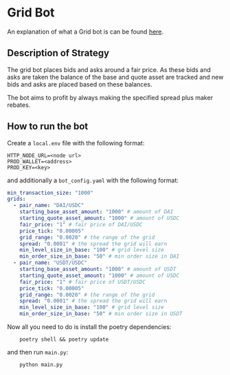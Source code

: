 # Grid Bot

An explanation of what a Grid bot is can be found [here](https://cointelegraph.com/news/what-is-a-grid-trading-bot-and-how-do-you-use-it).

## Description of Strategy

The grid bot places bids and asks around a fair price. As these bids and asks are taken the balance of the base and 
quote asset are tracked and new bids and asks are placed based on these balances.

The bot aims to profit by always making the specified spread plus maker rebates.

## How to run the bot

Create a `local.env` file with the following format:

```
HTTP_NODE_URL=<node url>
PROD_WALLET=<address>
PROD_KEY=<key>
```

and additionally a `bot_config.yaml` with the following format:

```yaml
min_transaction_size: "1000"
grids:
  - pair_name: "DAI/USDC"
    starting_base_asset_amount: "1000" # amount of DAI
    starting_quote_asset_amount: "1000" # amount of USDC
    fair_price: "1" # fair price of DAI/USDC
    price_tick: "0.00005"
    grid_range: "0.0020" # the range of the grid
    spread: "0.0001" # the spread the grid will earn
    min_level_size_in_base: "100" # grid level size
    min_order_size_in_base: "50" # min order size in DAI
  - pair_name: "USDT/USDC"
    starting_base_asset_amount: "1000" # amount of USDT
    starting_quote_asset_amount: "1000" # amount of USDC
    fair_price: "1" # fair price of USDT/USDC
    price_tick: "0.00005"
    grid_range: "0.0020" # the range of the grid
    spread: "0.0001" # the spread the grid will earn
    min_level_size_in_base: "100" # grid level size
    min_order_size_in_base: "50" # min order size in USDT
```

Now all you need to do is install the poetry dependencies:

```shell
    poetry shell && poetry update
```

and then run `main.py`:

```shell
    python main.py
```